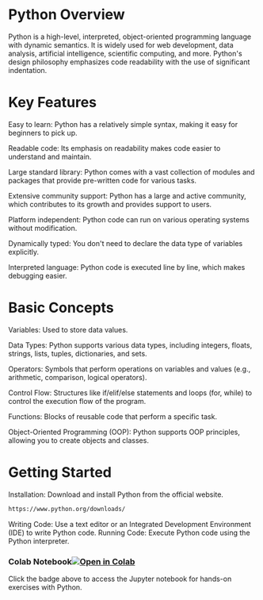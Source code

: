 # Python Overview
Python is a high-level, interpreted, object-oriented programming language with dynamic semantics. It is widely used for web development, data analysis, artificial intelligence, scientific computing, and more. Python's design philosophy emphasizes code readability with the use of significant indentation.

# Key Features
Easy to learn: Python has a relatively simple syntax, making it easy for beginners to pick up.

Readable code: Its emphasis on readability makes code easier to understand and maintain.

Large standard library: Python comes with a vast collection of modules and packages that provide pre-written code for various tasks.

Extensive community support: Python has a large and active community, which contributes to its growth and provides support to users.

Platform independent: Python code can run on various operating systems without modification.

Dynamically typed: You don't need to declare the data type of variables explicitly.

Interpreted language: Python code is executed line by line, which makes debugging easier.

# Basic Concepts
Variables: Used to store data values.

Data Types: Python supports various data types, including integers, floats, strings, lists, tuples, dictionaries, and sets.

Operators: Symbols that perform operations on variables and values (e.g., arithmetic, comparison, logical operators).

Control Flow: Structures like if/elif/else statements and loops (for, while) to control the execution flow of the program.

Functions: Blocks of reusable code that perform a specific task.

Object-Oriented Programming (OOP): Python supports OOP principles, allowing you to create objects and classes.
# Getting Started
Installation: Download and install Python from the official website.
```bash
https://www.python.org/downloads/
```
Writing Code: Use a text editor or an Integrated Development Environment (IDE) to write Python code.
Running Code: Execute Python code using the Python interpreter.

### Colab Notebook[![Open in Colab](https://colab.research.google.com/assets/colab-badge.svg)](https://colab.research.google.com/drive/1V795iMudRIqErdny2NMQjniezuEuUUYA?usp=sharing)

Click the badge above to access the Jupyter notebook for hands-on exercises with Python.
